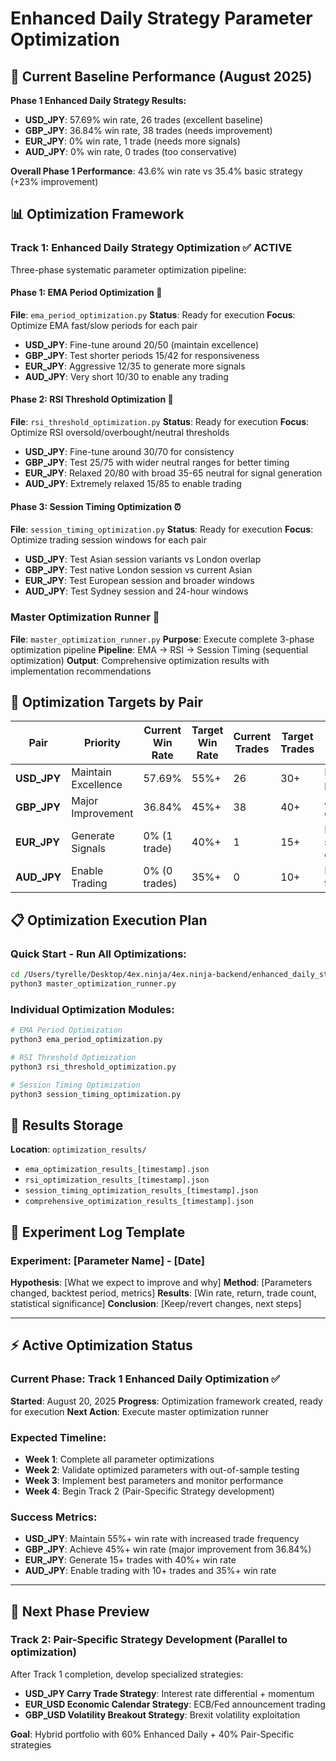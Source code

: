 # Enhanced Daily Strategy Parameter Optimization

## 🎯 Current Baseline Performance (August 2025)
**Phase 1 Enhanced Daily Strategy Results:**
- **USD_JPY**: 57.69% win rate, 26 trades (excellent baseline)
- **GBP_JPY**: 36.84% win rate, 38 trades (needs improvement)
- **EUR_JPY**: 0% win rate, 1 trade (needs more signals)
- **AUD_JPY**: 0% win rate, 0 trades (too conservative)

**Overall Phase 1 Performance**: 43.6% win rate vs 35.4% basic strategy (+23% improvement)

## 📊 Optimization Framework

### **Track 1: Enhanced Daily Strategy Optimization** ✅ ACTIVE
Three-phase systematic parameter optimization pipeline:

#### **Phase 1: EMA Period Optimization** 🔧
**File**: `ema_period_optimization.py`
**Status**: Ready for execution
**Focus**: Optimize EMA fast/slow periods for each pair
- **USD_JPY**: Fine-tune around 20/50 (maintain excellence)
- **GBP_JPY**: Test shorter periods 15/42 for responsiveness
- **EUR_JPY**: Aggressive 12/35 to generate more signals
- **AUD_JPY**: Very short 10/30 to enable any trading

#### **Phase 2: RSI Threshold Optimization** 🎯
**File**: `rsi_threshold_optimization.py`
**Status**: Ready for execution
**Focus**: Optimize RSI oversold/overbought/neutral thresholds
- **USD_JPY**: Fine-tune around 30/70 for consistency
- **GBP_JPY**: Test 25/75 with wider neutral ranges for better timing
- **EUR_JPY**: Relaxed 20/80 with broad 35-65 neutral for signal generation
- **AUD_JPY**: Extremely relaxed 15/85 to enable trading

#### **Phase 3: Session Timing Optimization** ⏰
**File**: `session_timing_optimization.py`
**Status**: Ready for execution
**Focus**: Optimize trading session windows for each pair
- **USD_JPY**: Test Asian session variants vs London overlap
- **GBP_JPY**: Test native London session vs current Asian
- **EUR_JPY**: Test European session and broader windows
- **AUD_JPY**: Test Sydney session and 24-hour windows

### **Master Optimization Runner** 🚀
**File**: `master_optimization_runner.py`
**Purpose**: Execute complete 3-phase optimization pipeline
**Pipeline**: EMA → RSI → Session Timing (sequential optimization)
**Output**: Comprehensive optimization results with implementation recommendations

## 🎯 Optimization Targets by Pair

| Pair | Priority | Current Win Rate | Target Win Rate | Current Trades | Target Trades | Strategy |
|------|----------|------------------|-----------------|----------------|---------------|----------|
| **USD_JPY** | Maintain Excellence | 57.69% | 55%+ | 26 | 30+ | Fine-tune parameters |
| **GBP_JPY** | Major Improvement | 36.84% | 45%+ | 38 | 40+ | Aggressive optimization |
| **EUR_JPY** | Generate Signals | 0% (1 trade) | 40%+ | 1 | 15+ | Enable signal generation |
| **AUD_JPY** | Enable Trading | 0% (0 trades) | 35%+ | 0 | 10+ | Enable any trading |

## 📋 Optimization Execution Plan

### **Quick Start - Run All Optimizations:**
```bash
cd /Users/tyrelle/Desktop/4ex.ninja/4ex.ninja-backend/enhanced_daily_strategy/parameter_optimization
python3 master_optimization_runner.py
```

### **Individual Optimization Modules:**
```bash
# EMA Period Optimization
python3 ema_period_optimization.py

# RSI Threshold Optimization  
python3 rsi_threshold_optimization.py

# Session Timing Optimization
python3 session_timing_optimization.py
```

## 📁 Results Storage
**Location**: `optimization_results/`
- `ema_optimization_results_[timestamp].json`
- `rsi_optimization_results_[timestamp].json`
- `session_timing_optimization_results_[timestamp].json`
- `comprehensive_optimization_results_[timestamp].json`

## 🔬 Experiment Log Template

### Experiment: [Parameter Name] - [Date]
**Hypothesis**: [What we expect to improve and why]
**Method**: [Parameters changed, backtest period, metrics]
**Results**: [Win rate, return, trade count, statistical significance]
**Conclusion**: [Keep/revert changes, next steps]

---

## ⚡ Active Optimization Status

### **Current Phase**: Track 1 Enhanced Daily Optimization ✅
**Started**: August 20, 2025
**Progress**: Optimization framework created, ready for execution
**Next Action**: Execute master optimization runner

### **Expected Timeline**:
- **Week 1**: Complete all parameter optimizations
- **Week 2**: Validate optimized parameters with out-of-sample testing
- **Week 3**: Implement best parameters and monitor performance
- **Week 4**: Begin Track 2 (Pair-Specific Strategy development)

### **Success Metrics**:
- **USD_JPY**: Maintain 55%+ win rate with increased trade frequency
- **GBP_JPY**: Achieve 45%+ win rate (major improvement from 36.84%)
- **EUR_JPY**: Generate 15+ trades with 40%+ win rate
- **AUD_JPY**: Enable trading with 10+ trades and 35%+ win rate

---

## 🔄 Next Phase Preview

### **Track 2: Pair-Specific Strategy Development** (Parallel to optimization)
After Track 1 completion, develop specialized strategies:
- **USD_JPY Carry Trade Strategy**: Interest rate differential + momentum
- **EUR_USD Economic Calendar Strategy**: ECB/Fed announcement trading
- **GBP_USD Volatility Breakout Strategy**: Brexit volatility exploitation

**Goal**: Hybrid portfolio with 60% Enhanced Daily + 40% Pair-Specific strategies

